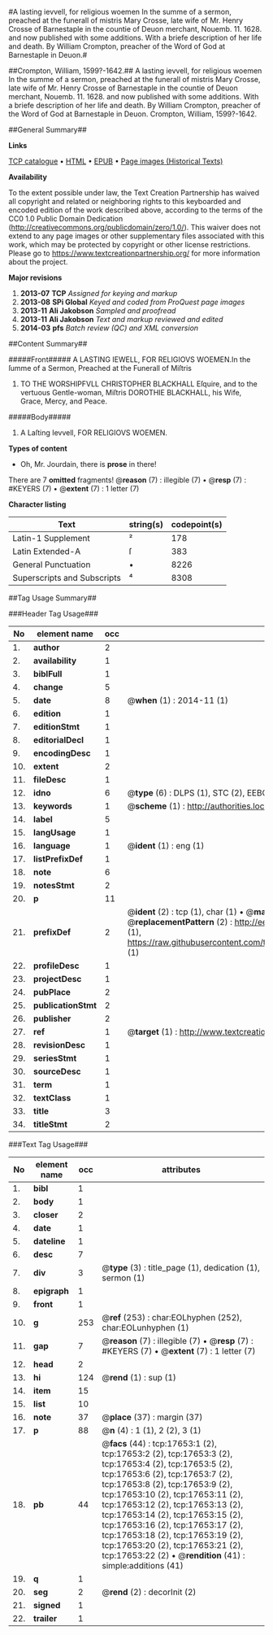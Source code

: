 #A lasting ievvell, for religious woemen In the summe of a sermon, preached at the funerall of mistris Mary Crosse, late wife of Mr. Henry Crosse of Barnestaple in the countie of Deuon merchant, Nouemb. 11. 1628. and now published with some additions. With a briefe description of her life and death. By William Crompton, preacher of the Word of God at Barnestaple in Deuon.#

##Crompton, William, 1599?-1642.##
A lasting ievvell, for religious woemen In the summe of a sermon, preached at the funerall of mistris Mary Crosse, late wife of Mr. Henry Crosse of Barnestaple in the countie of Deuon merchant, Nouemb. 11. 1628. and now published with some additions. With a briefe description of her life and death. By William Crompton, preacher of the Word of God at Barnestaple in Deuon.
Crompton, William, 1599?-1642.

##General Summary##

**Links**

[TCP catalogue](http://www.ota.ox.ac.uk/tcp/)  • 
[HTML](http://tei.it.ox.ac.uk/tcp/Texts-HTML/free/A19/A19624.html)  • 
[EPUB](http://tei.it.ox.ac.uk/tcp/Texts-EPUB/free/A19/A19624.epub) • 
[Page images (Historical Texts)](https://historicaltexts.jisc.ac.uk/eebo-99852337e)

**Availability**

To the extent possible under law, the Text Creation Partnership has waived all copyright and related or neighboring rights to this keyboarded and encoded edition of the work described above, according to the terms of the CC0 1.0 Public Domain Dedication (http://creativecommons.org/publicdomain/zero/1.0/). This waiver does not extend to any page images or other supplementary files associated with this work, which may be protected by copyright or other license restrictions. Please go to https://www.textcreationpartnership.org/ for more information about the project.

**Major revisions**

1. __2013-07__ __TCP__ *Assigned for keying and markup*
1. __2013-08__ __SPi Global__ *Keyed and coded from ProQuest page images*
1. __2013-11__ __Ali Jakobson__ *Sampled and proofread*
1. __2013-11__ __Ali Jakobson__ *Text and markup reviewed and edited*
1. __2014-03__ __pfs__ *Batch review (QC) and XML conversion*

##Content Summary##

#####Front#####
A LASTING IEWELL, FOR RELIGIOVS WOEMEN.In the ſumme of a Sermon, Preached at the Funerall of Miſtris
1. TO THE WORSHIPFVLL CHRISTOPHER BLACKHALL Eſquire, and to the vertuous Gentle-woman, Miſtris DOROTHIE BLACKHALL, his Wife, Grace, Mercy, and Peace.

#####Body#####

1. A Laſting Ievvell, FOR RELIGIOVS WOEMEN.

**Types of content**

  * Oh, Mr. Jourdain, there is **prose** in there!

There are 7 **omitted** fragments! 
 @__reason__ (7) : illegible (7)  •  @__resp__ (7) : #KEYERS (7)  •  @__extent__ (7) : 1 letter (7)

**Character listing**


|Text|string(s)|codepoint(s)|
|---|---|---|
|Latin-1 Supplement|²|178|
|Latin Extended-A|ſ|383|
|General Punctuation|•|8226|
|Superscripts             and Subscripts|⁴|8308|

##Tag Usage Summary##

###Header Tag Usage###

|No|element name|occ|attributes|
|---|---|---|---|
|1.|__author__|2||
|2.|__availability__|1||
|3.|__biblFull__|1||
|4.|__change__|5||
|5.|__date__|8| @__when__ (1) : 2014-11 (1)|
|6.|__edition__|1||
|7.|__editionStmt__|1||
|8.|__editorialDecl__|1||
|9.|__encodingDesc__|1||
|10.|__extent__|2||
|11.|__fileDesc__|1||
|12.|__idno__|6| @__type__ (6) : DLPS (1), STC (2), EEBO-CITATION (1), PROQUEST (1), VID (1)|
|13.|__keywords__|1| @__scheme__ (1) : http://authorities.loc.gov/ (1)|
|14.|__label__|5||
|15.|__langUsage__|1||
|16.|__language__|1| @__ident__ (1) : eng (1)|
|17.|__listPrefixDef__|1||
|18.|__note__|6||
|19.|__notesStmt__|2||
|20.|__p__|11||
|21.|__prefixDef__|2| @__ident__ (2) : tcp (1), char (1)  •  @__matchPattern__ (2) : ([0-9\-]+):([0-9IVX]+) (1), (.+) (1)  •  @__replacementPattern__ (2) : http://eebo.chadwyck.com/downloadtiff?vid=$1&page=$2 (1), https://raw.githubusercontent.com/textcreationpartnership/Texts/master/tcpchars.xml#$1 (1)|
|22.|__profileDesc__|1||
|23.|__projectDesc__|1||
|24.|__pubPlace__|2||
|25.|__publicationStmt__|2||
|26.|__publisher__|2||
|27.|__ref__|1| @__target__ (1) : http://www.textcreationpartnership.org/docs/. (1)|
|28.|__revisionDesc__|1||
|29.|__seriesStmt__|1||
|30.|__sourceDesc__|1||
|31.|__term__|1||
|32.|__textClass__|1||
|33.|__title__|3||
|34.|__titleStmt__|2||


###Text Tag Usage###

|No|element name|occ|attributes|
|---|---|---|---|
|1.|__bibl__|1||
|2.|__body__|1||
|3.|__closer__|2||
|4.|__date__|1||
|5.|__dateline__|1||
|6.|__desc__|7||
|7.|__div__|3| @__type__ (3) : title_page (1), dedication (1), sermon (1)|
|8.|__epigraph__|1||
|9.|__front__|1||
|10.|__g__|253| @__ref__ (253) : char:EOLhyphen (252), char:EOLunhyphen (1)|
|11.|__gap__|7| @__reason__ (7) : illegible (7)  •  @__resp__ (7) : #KEYERS (7)  •  @__extent__ (7) : 1 letter (7)|
|12.|__head__|2||
|13.|__hi__|124| @__rend__ (1) : sup (1)|
|14.|__item__|15||
|15.|__list__|10||
|16.|__note__|37| @__place__ (37) : margin (37)|
|17.|__p__|88| @__n__ (4) : 1 (1), 2 (2), 3 (1)|
|18.|__pb__|44| @__facs__ (44) : tcp:17653:1 (2), tcp:17653:2 (2), tcp:17653:3 (2), tcp:17653:4 (2), tcp:17653:5 (2), tcp:17653:6 (2), tcp:17653:7 (2), tcp:17653:8 (2), tcp:17653:9 (2), tcp:17653:10 (2), tcp:17653:11 (2), tcp:17653:12 (2), tcp:17653:13 (2), tcp:17653:14 (2), tcp:17653:15 (2), tcp:17653:16 (2), tcp:17653:17 (2), tcp:17653:18 (2), tcp:17653:19 (2), tcp:17653:20 (2), tcp:17653:21 (2), tcp:17653:22 (2)  •  @__rendition__ (41) : simple:additions (41)|
|19.|__q__|1||
|20.|__seg__|2| @__rend__ (2) : decorInit (2)|
|21.|__signed__|1||
|22.|__trailer__|1||
